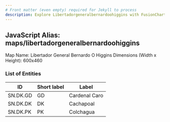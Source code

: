 ```yaml
---
# Front matter (even empty) required for Jekyll to process
description: Explore Libertadorgeneralbernardoohiggins with FusionCharts Maps – Detailed features for seamless integration. Try now & enhance your data visualization today! 
---
```


## JavaScript Alias: maps/libertadorgeneralbernardoohiggins

Map Name: Libertador General Bernardo O Higgins
Dimensions (Width x Height): 600x460

### List of Entities

ID | Short label | Label
---|---|---|
SN.DK.GD|GD|Cardenal Caro
SN.DK.DK|DK|Cachapoal
SN.DK.PK|PK|Colchagua
